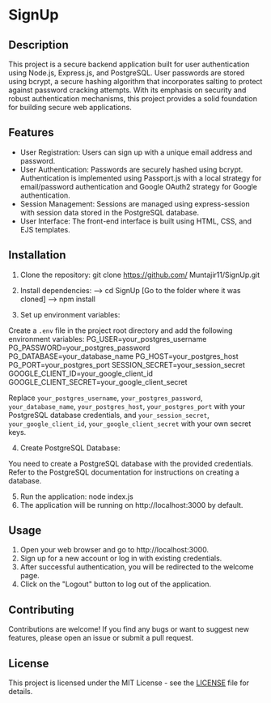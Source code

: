 # SignUp 

## Description

This project is a secure backend application built for user authentication using Node.js, Express.js, and PostgreSQL. User passwords are stored using bcrypt, a secure hashing algorithm that incorporates salting to protect against password cracking attempts. With its emphasis on security and robust authentication mechanisms, this project provides a solid foundation for building secure web applications.


## Features

- User Registration: Users can sign up with a unique email address and password.
- User Authentication: Passwords are securely hashed using bcrypt. Authentication is implemented using Passport.js with a local strategy for email/password authentication and Google OAuth2 strategy for Google authentication.
- Session Management: Sessions are managed using express-session with session data stored in the PostgreSQL database.
- User Interface: The front-end interface is built using HTML, CSS, and EJS templates.

## Installation

1. Clone the repository: git clone https://github.com/ Muntajir11/SignUp.git 
2. Install dependencies:
--> cd SignUp [Go to the folder where it was cloned]
--> npm install
  
3. Set up environment variables:

Create a `.env` file in the project root directory and add the following environment variables:
PG_USER=your_postgres_username
PG_PASSWORD=your_postgres_password
PG_DATABASE=your_database_name
PG_HOST=your_postgres_host
PG_PORT=your_postgres_port
SESSION_SECRET=your_session_secret
GOOGLE_CLIENT_ID=your_google_client_id
GOOGLE_CLIENT_SECRET=your_google_client_secret


Replace `your_postgres_username`, `your_postgres_password`, `your_database_name`, `your_postgres_host`, `your_postgres_port` with your PostgreSQL database credentials, and `your_session_secret`, `your_google_client_id`, `your_google_client_secret` with your own secret keys.

4. Create PostgreSQL Database:

You need to create a PostgreSQL database with the provided credentials. Refer to the PostgreSQL documentation for instructions on creating a database.

5. Run the application: node index.js
6. The application will be running on http://localhost:3000 by default.

## Usage

1. Open your web browser and go to http://localhost:3000.
2. Sign up for a new account or log in with existing credentials.
3. After successful authentication, you will be redirected to the welcome page.
4. Click on the "Logout" button to log out of the application.

## Contributing

Contributions are welcome! If you find any bugs or want to suggest new features, please open an issue or submit a pull request.

## License

This project is licensed under the MIT License - see the [LICENSE](LICENSE) file for details.








